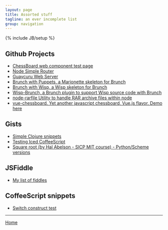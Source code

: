 ```yaml
---
layout: page
title: Assorted stuff
tagline: an ever incomplete list
group: navigation
---
```

{% include JB/setup %}

    
## Github Projects
* [ChessBoard web component test page](http://sandy98.github.com/public/chess-board-test)
* [Node Simple Router](http://sandy98.github.com/node-simple-router)
* [Guaycuru Web Server](https://github.com/sandy98/guaycuru)
* [Brunch with Puppets, a Marionette skeleton for Brunch](https://github.com/sandy98/brunch-with-puppets)
* [Brunch with Wisp, a Wisp skeleton for Brunch](https://github.com/sandy98/brunch-with-wisp)
* [Wisp-Brunch, a Brunch plugin to support Wisp source code with Brunch](https://github.com/sandy98/wisp-brunch)
* [node-rarfile Utility to handle RAR archive files within node](https://github.com/sandy98/node-rarfile)
* [vue-chessboard. Yet another javascript chessboard, Vue.js flavor.   ](https://github.com/sandy98/vue-chessboard)
  [Demo here](https://sandy98.github.com/public/vue-chessboard) 


## Gists
<ul class="linkss-ul">
    <li><a target="_blank" href="https://gist.github.com/989424">Simple Clojure snippets</a></li>
    <li><a target="_blank" href="https://gist.github.com/2514318">Testing Iced CoffeeScript</a></li>
    <li><a target="_blank" href="https://gist.github.com/2575074">Square root (by Hal Abelson - SICP MIT course) - Python/Scheme versions</a></li>
</ul>


## JSFiddle
* [My list of fiddles](http://jsfiddle.net/user/sandy98/fiddles/)

## CoffeeScript snippets
* [Switch construct test](http://coffeescript.org/#try:is_zero_or_less%20%3D%20%28n%29%20-%3E%0A%20%20return%200%20unless%20n%20%3E%200%0A%20%20n%0A%0Aeval_a%20%3D%20%28a%29%20-%3E%20%0A%20%20switch%20is_zero_or_less%20a%0A%20%20%20%20when%20%200%0A%20%20%20%20%20alert%20%22%23{a}%20is%20far%20too%20low!%22%0A%20%20%20%20when%201%2C%202%0A%20%20%20%20%20%20alert%20%22%23{a}%20is%20low%22%0A%20%20%20%20when%203%2C%204%0A%20%20%20%20%20%20alert%20%22%23{a}%20is%20so%2C%20so%22%0A%20%20%20%20else%0A%20%20%20%20%20%20alert%20%22%23{a}%20is%20high!%22%0A%20%20%20%20%0Aeval_a%28n%29%20for%20n%20in%20[-1..5])

<hr/>

[Home](/)
